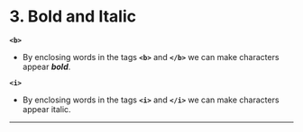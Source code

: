 # 3. Bold and Italic

**`<b>`**
- By enclosing words in the tags **`<b>`** and **`</b>`** we can make characters appear ***bold***.

**`<i>`**
- By enclosing words in the tags **`<i>`** and **`</i>`** we can make characters appear italic.

---
